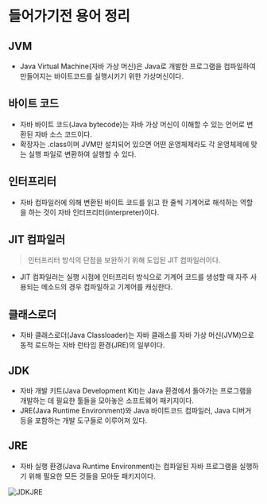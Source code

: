 # 들어가기전 용어 정리

## JVM

- Java Virtual Machine(자바 가상 머신)은 Java로 개발한 프로그램을 컴파일하여 만들어지는 바이트코드를 실행시키기 위한 가상머신이다.

## 바이트 코드

- 자바 바이트 코드(Java bytecode)는 자바 가상 머신이 이해할 수 있는 언어로 변환된 자바 소스 코드이다.
- 확장자는 .class이며 JVM만 설치되어 있으면 어떤 운영체제라도 각 운영체제에 맞는 실행 파일로 변환하여 실행할 수 있다.

## 인터프리터

- 자바 컴파일러에 의해 변환된 바이트 코드를 읽고 한 줄씩 기계어로 해석하는 역할을 하는 것이 자바 인터프리터(interpreter)이다.

## JIT 컴파일러

> 인터프리터 방식의 단점을 보완하기 위해 도입된 JIT 컴파일러이다.

- JIT 컴파일러는 실행 시점에 인터프리터 방식으로 기계어 코드를 생성할 때 자주 사용되는 메소드의 경우 컴파일하고 기계어를 캐싱한다.

## 클래스로더

- 자바 클래스로더(Java Classloader)는 자바 클래스를 자바 가상 머신(JVM)으로 동적 로드하는 자바 런타임 환경(JRE)의 일부이다.

## JDK

- 자바 개발 키트(Java Development Kit)는 Java 환경에서 돌아가는 프로그램을 개발하는 데 필요한 툴들을 모아놓은 소프트웨어 패키지이다.
- JRE(Java Runtime Environment)와 Java 바이트코드 컴파일러, Java 디버거 등을 포함하는 개발 도구들로 이루어져 있다.

## JRE

- 자바 실행 환경(Java Runtime Environment)는 컴파일된 자바 프로그램을 실행하기 위해 필요한 모든 것들을 모아둔 패키지이다.

![JDKJRE]("https://imgur.com/CnX95sv")

<!-- JVM 내부에 클래스 로더와 JIT 컴파일러 존재하는 이미지 -->
